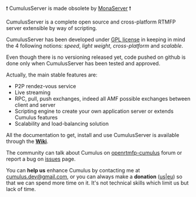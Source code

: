 :exclamation:	CumulusServer is made obsolete by [MonaServer]	:exclamation:

CumulusServer is a complete open source and cross-platform RTMFP server extensible by way of scripting.

CumulusServer has been developed under [GPL license] in keeping in mind the 4 following notions: *speed*, *light weight*, *cross-platform* and *scalable*.

Even though there is no versioning released yet, code pushed on github is done only when CumulusServer has been tested and approved.

Actually, the main stable features are:

- P2P rendez-vous service
- Live streaming
- RPC, pull, push exchanges, indeed all AMF possible exchanges between client and server
- Scripting engine to create your own application server or extends Cumulus features
- Scalability and load-balancing solution

All the documentation to get, install and use CumulusServer is available through the **[Wiki]**.

The community can talk about Cumulus on [openrtmfp-cumulus](http://groups.google.com/group/openrtmfp-cumulus) forum or report a bug on [issues](https://github.com/OpenRTMFP/Cumulus/issues) page.

You can **help us** enhance Cumulus by contacting me at cumulus.dev@gmail.com, or you can always make a **donation** ([us]|[eu]) so that we can spend more time on it. It's not technical skills which limit us but lack of time.


[MonaServer]: https://github.com/MonaSolutions/MonaServer "MonaServer"
[Wiki]: https://github.com/OpenRTMFP/Cumulus/wiki/_pages "Cumulus Wiki"
[GPL license]: http://www.gnu.org/licenses/ "www.gnu.org/licenses"
[us]: https://www.paypal.com/cgi-bin/webscr?cmd=_s-xclick&hosted_button_id=M24B32EH2GV3A "Donation US"
[eu]: https://www.paypal.com/cgi-bin/webscr?cmd=_s-xclick&hosted_button_id=QPWT9V67YWSGG "Donation EU"